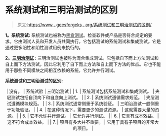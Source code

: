 # 系统测试和三明治测试的区别

> 原文:[https://www . geesforgeks . org/系统测试和三明治测试的区别/](https://www.geeksforgeeks.org/difference-between-system-testing-and-sandwich-testing/)

**1。系统测试:**
系统测试也被称为[黑盒测试](https://www.geeksforgeeks.org/software-engineering-black-box-testing/)。检查软件或产品是否符合规定的要求。它由测试人员和开发人员共同执行。它包括测试的系统测试和集成测试。它是通过更多阳性和阴性测试用例来执行的。

**2。[三明治测试](https://www.geeksforgeeks.org/sandwich-testing-software-testing/) :**
三明治测试也被称为混合集成测试。它包括自下而上方法测试和自上而下方法测试，因此它利用了自下而上方法和自上而下方法的优点。它也不能用于那些不同模块之间相互依赖的系统，它允许并行测试。

**系统测试和三明治测试的区别:**

<center>

| 没有。 | 系统试验 | 三明治测试 |
| 1. | 系统测试包括系统测试和集成测试。 | 夹层测试包括自顶向下和自底向上测试。 |
| 2. | 系统测试遵循需求规范。 | 夹层测试遵循模块规范。 |
| 3. | 系统测试通常侧重于系统验证。 | 三明治测试一般侧重于功能验证。 |
| 4. | 在这种情况下，需要更少的测试资源。 | 这就需要大量的资源。 |
| 5. | 它不允许并行测试。 | 它允许并行测试。 |
| 6. | 它具有成本效益。 | 这不符合成本效益。 |
| 7. | 项目有多大并不重要。 | 它用于具有子项目的非常大的项目。 |

</center>
